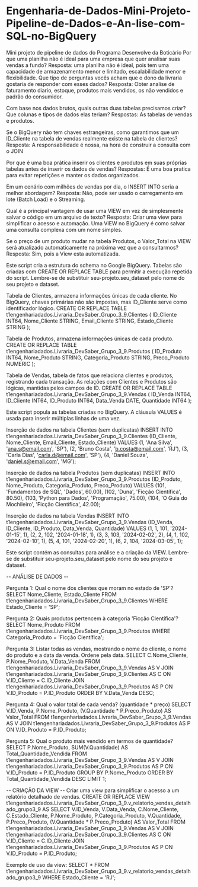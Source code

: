 # Engenharia-de-Dados-Mini-Projeto-Pipeline-de-Dados-e-An-lise-com-SQL-no-BigQuery

Mini projeto de pipeline de dados do Programa Desenvolve da Boticário
Por que uma planilha não é ideal para uma empresa que quer analisar suas vendas a fundo?
Resposta: uma planilha não é ideal, pois tem uma capacidade de armazenamento menor e limitado, escalabilidade menor e flexibilidade.
Que tipo de perguntas vocês acham que o dono da livraria gostaria de responder com esses dados?
Resposta: Obter analise de faturamento diario, estoque, produtos mais vendidos, os não vendidos e padrão do consumidor.

Com base nos dados brutos, quais outras duas tabelas precisamos criar? Que colunas e tipos de dados elas teriam?
Respostas: As tabelas de vendas e produtos.

Se o BigQuery não tem chaves estrangeiras, como garantimos que um ID_Cliente na tabela de vendas realmente existe na tabela de clientes?
Resposta: A responsabilidade é nossa, na hora de construir a consulta com o JOIN

Por que é uma boa prática inserir os clientes e produtos em suas próprias tabelas antes de inserir os dados de vendas?
Respostas: É uma boa pratica para evitar repetições e manter os dados organizados.

Em um cenário com milhões de vendas por dia, o INSERT INTO seria a melhor abordagem?
Resposta: Não, pode ser usado o carregamento em lote (Batch Load) e o Streaming.

Qual é a principal vantagem de usar uma VIEW em vez de simplesmente salvar o código em um arquivo de texto?
Resposta: Criar uma view para simplificar o acesso e automação. Uma VIEW no BigQuery é como salvar uma consulta complexa com um nome simples.

Se o preço de um produto mudar na tabela Produtos, o Valor_Total na VIEW será atualizado automaticamente na próxima vez que a consultarmos?
Resposta: Sim, pois a View esta automatizada.

Este script cria a estrutura do schema no Google BigQuery.
Tabelas são criadas com CREATE OR REPLACE TABLE para permitir a execução repetida do script. Lembre-se de substituir seu-projeto.seu_dataset pelo nome do seu projeto e dataset.

Tabela de Clientes, armazena informações únicas de cada cliente. No BigQuery, chaves primárias não são impostas, mas ID_Cliente serve como identificador lógico.
CREATE OR REPLACE TABLE t1engenhariadados.Livraria_DevSaber_Grupo_3_9.Clientes
( ID_Cliente INT64, Nome_Cliente STRING, Email_Cliente STRING, Estado_Cliente STRING );

Tabela de Produtos, armazena informações únicas de cada produto.
CREATE OR REPLACE TABLE t1engenhariadados.Livraria_DevSaber_Grupo_3_9.Produtos
( ID_Produto INT64, Nome_Produto STRING, Categoria_Produto STRING, Preco_Produto NUMERIC );

Tabela de Vendas, tabela de fatos que relaciona clientes e produtos, registrando cada transação. As relações com Clientes e Produtos são lógicas, mantidas pelos campos de ID. CREATE OR REPLACE TABLE t1engenhariadados.Livraria_DevSaber_Grupo_3_9.Vendas ( ID_Venda INT64, ID_Cliente INT64, ID_Produto INT64, Data_Venda DATE, Quantidade INT64 );

Este script popula as tabelas criadas no BigQuery. A cláusula VALUES é usada para inserir múltiplas linhas de uma vez.

Inserção de dados na tabela Clientes (sem duplicatas) INSERT INTO t1engenhariadados.Livraria_DevSaber_Grupo_3_9.Clientes (ID_Cliente, Nome_Cliente, Email_Cliente, Estado_Cliente) VALUES (1, 'Ana Silva', 'ana.s@email.com', 'SP'), (2, 'Bruno Costa', 'b.costa@email.com', 'RJ'), (3, 'Carla Dias', 'carla.d@email.com', 'SP'), (4, 'Daniel Souza', 'daniel.s@email.com', 'MG');

Inserção de dados na tabela Produtos (sem duplicatas) INSERT INTO t1engenhariadados.Livraria_DevSaber_Grupo_3_9.Produtos (ID_Produto, Nome_Produto, Categoria_Produto, Preco_Produto) VALUES (101, 'Fundamentos de SQL', 'Dados', 60.00), (102, 'Duna', 'Ficção Científica', 80.50), (103, 'Python para Dados', 'Programação', 75.00), (104, 'O Guia do Mochileiro', 'Ficção Científica', 42.00);

Inserção de dados na tabela Vendas INSERT INTO t1engenhariadados.Livraria_DevSaber_Grupo_3_9.Vendas (ID_Venda, ID_Cliente, ID_Produto, Data_Venda, Quantidade) VALUES (1, 1, 101, '2024-01-15', 1), (2, 2, 102, '2024-01-18', 1), (3, 3, 103, '2024-02-02', 2), (4, 1, 102, '2024-02-10', 1), (5, 4, 101, '2024-02-20', 1), (6, 2, 104, '2024-03-05', 1);

Este script contém as consultas para análise e a criação da VIEW. Lembre-se de substituir seu-projeto.seu_dataset pelo nome do seu projeto e dataset.

-- ANÁLISE DE DADOS --

Pergunta 1: Qual o nome dos clientes que moram no estado de 'SP'?
SELECT Nome_Cliente, Estado_Cliente FROM t1engenhariadados.Livraria_DevSaber_Grupo_3_9.Clientes WHERE Estado_Cliente = 'SP';

Pergunta 2: Quais produtos pertencem à categoria 'Ficção Científica'?
SELECT Nome_Produto FROM t1engenhariadados.Livraria_DevSaber_Grupo_3_9.Produtos WHERE Categoria_Produto = 'Ficção Científica';

Pergunta 3: Listar todas as vendas, mostrando o nome do cliente, o nome do produto e a data da venda. Ordene pela data.
SELECT C.Nome_Cliente, P.Nome_Produto, V.Data_Venda FROM t1engenhariadados.Livraria_DevSaber_Grupo_3_9.Vendas AS V JOIN t1engenhariadados.Livraria_DevSaber_Grupo_3_9.Clientes AS C ON V.ID_Cliente = C.ID_Cliente JOIN t1engenhariadados.Livraria_DevSaber_Grupo_3_9.Produtos AS P ON V.ID_Produto = P.ID_Produto ORDER BY V.Data_Venda DESC;

Pergunta 4: Qual o valor total de cada venda? (quantidade * preço)
SELECT V.ID_Venda, P.Nome_Produto, (V.Quantidade * P.Preco_Produto) AS Valor_Total FROM t1engenhariadados.Livraria_DevSaber_Grupo_3_9.Vendas AS V JOIN t1engenhariadados.Livraria_DevSaber_Grupo_3_9.Produtos AS P ON V.ID_Produto = P.ID_Produto;

Pergunta 5: Qual o produto mais vendido em termos de quantidade? SELECT P.Nome_Produto, SUM(V.Quantidade) AS Total_Quantidade_Vendida FROM t1engenhariadados.Livraria_DevSaber_Grupo_3_9.Vendas AS V JOIN t1engenhariadados.Livraria_DevSaber_Grupo_3_9.Produtos AS P ON V.ID_Produto = P.ID_Produto GROUP BY P.Nome_Produto ORDER BY Total_Quantidade_Vendida DESC LIMIT 1;

-- CRIAÇÃO DA VIEW --
Criar uma view para simplificar o acesso a um relatório detalhado de vendas.
CREATE OR REPLACE VIEW t1engenhariadados.Livraria_DevSaber_Grupo_3_9.v_relatorio_vendas_detalhado_grupo3_9 
AS SELECT V.ID_Venda, V.Data_Venda, C.Nome_Cliente, C.Estado_Cliente, P.Nome_Produto, P.Categoria_Produto, V.Quantidade, P.Preco_Produto, (V.Quantidade * P.Preco_Produto)
AS Valor_Total
FROM t1engenhariadados.Livraria_DevSaber_Grupo_3_9.Vendas AS V JOIN t1engenhariadados.Livraria_DevSaber_Grupo_3_9.Clientes AS C ON V.ID_Cliente = C.ID_Cliente JOIN t1engenhariadados.Livraria_DevSaber_Grupo_3_9.Produtos AS P ON V.ID_Produto = P.ID_Produto;

Exemplo de uso da view: SELECT * FROM t1engenhariadados.Livraria_DevSaber_Grupo_3_9.v_relatorio_vendas_detalhado_grupo3_9 WHERE Estado_Cliente = 'RJ';
